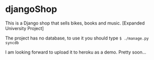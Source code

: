 djangoShop
==========

This is a Django shop that sells bikes, books and music. [Expanded University Project]

The project has no database, to use it you should type `$ ./manage.py syncdb`



I am looking forward to upload it to heroku as a demo. Pretty soon...
